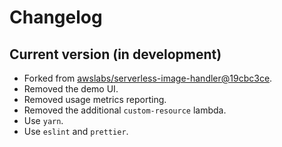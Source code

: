 # Changelog

## Current version (in development)

* Forked from [awslabs/serverless-image-handler@19cbc3ce](https://github.com/awslabs/serverless-image-handler/tree/19cbc3ce759d7c8d8ddc35081972d7ac1daf0c71).
* Removed the demo UI.
* Removed usage metrics reporting.
* Removed the additional `custom-resource` lambda.
* Use `yarn`.
* Use `eslint` and `prettier`.
